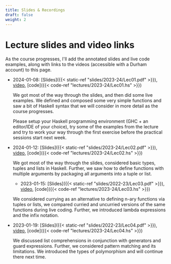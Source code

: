 ```yaml
---
title: Slides & Recordings
draft: false
weight: 2
---
```


# Lecture slides and video links

As the course progresses, I'll add the annotated slides and live code
examples, along with links to the videos (accessible with a Durham
account) to this page.

- 2024-01-08: [Slides]({{< static-ref
  "slides/2023-24/Lec01.pdf" >}}),
  [video](https://durham.cloud.panopto.eu/Panopto/Pages/Viewer.aspx?id=8b716364-bbee-44ce-9c2f-b0ee00a69ac2), [code]({{< code-ref "lectures/2023-24/Lec01.hs" >}})
  
  We got most of the way through the slides, and then did some live
  examples. We defined and composed some very simple functions and saw a
  bit of Haskell syntax that we will consider in more detail as the course
  progresses.
  
  Please setup your Haskell programming environment (GHC + an editor/IDE of your choice), try some of the examples from the lecture and try to work your way through the first exercise before the practical sessions start next week.
  
- 2024-01-12: [Slides]({{< static-ref
  "slides/2023-24/Lec02.pdf" >}}),
  [video](https://durham.cloud.panopto.eu/Panopto/Pages/Viewer.aspx?id=32ed956b-e58d-4524-ab71-b0f400c7305b), [code]({{< code-ref "lectures/2023-24/Lec02.hs" >}})
  
  We got most of the way through the slides, considered basic types, tuples and lists in Haskell. Further, we saw how to define functions with multiple arguments by packaging all arguments into a tuple or list.

  - 2023-01-15: [Slides]({{< static-ref
  "slides/2022-23/Lec03.pdf" >}}),
  [video](https://durham.cloud.panopto.eu/Panopto/Pages/Viewer.aspx?id=5f0e10ee-8ccf-4c11-8954-b0f50095fda8), [code]({{< code-ref "lectures/2023-24/Lec03.hs" >}})
  
  We considered currying as an alternative to defining n-ary functions via tuples or lists, we compared curried and uncurried versions of the same functions during live coding. Further, we introduced lambda expressions and the infix notation.
  
- 2023-01-19: [Slides]({{< static-ref
  "slides/2022-23/Lec04.pdf" >}}),
  [video](https://durham.cloud.panopto.eu/Panopto/Pages/Viewer.aspx?id=4838ab3a-abf4-4d07-b781-b0fb00961e7b), [code]({{< code-ref "lectures/2023-24/Lec04.hs" >}})
  
  We discussed list comprehensions in conjunction with generators and guard expressions. Further, we considered pattern matching and its limitations. We introduced the types of polymorphism and will continue there next time.



